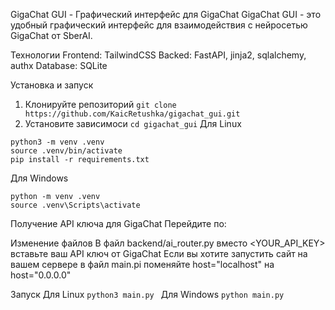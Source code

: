 GigaChat GUI - Графический интерфейс для GigaChat
GigaChat GUI - это удобный графический интерфейс для взаимодействия с нейросетью GigaChat от SberAI.

Технологии
Frontend: TailwindCSS
Backed: FastAPI, jinja2, sqlalchemy, authx
Database: SQLite

Установка и запуск 
1. Клонируйте репозиторий
```git clone https://github.com/KaicRetushka/gigachat_gui.git```
2. Установите зависимоси
```cd gigachat_gui```
Для Linux
``` 
python3 -m venv .venv
source .venv/bin/activate
pip install -r requirements.txt
```
Для Windows
```
python -m venv .venv
source .venv\Scripts\activate
```

Получение API ключа для GigaChat
Перейдите по: 

Изменение файлов
В файл backend/ai_router.py вместо <YOUR_API_KEY> вставьте ваш API ключ от GigaChat
Если вы хотите запустить сайт на вашем сервере в файл main.pi поменяйте host="localhost" на host="0.0.0.0"

Запуск
Для Linux
```python3 main.py ```
Для Windows
```python main.py```
